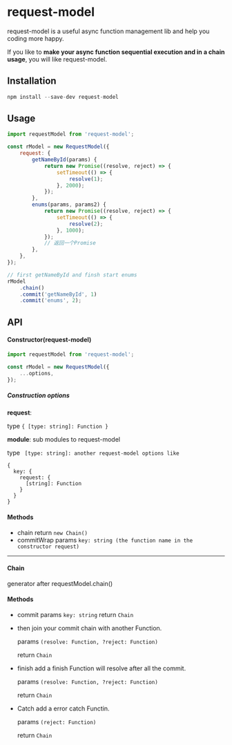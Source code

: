 # request-model

request-model is a useful async function management lib and help you coding more happy.

If you like to **make your async function sequential execution and in a chain usage**, you will like request-model.

## Installation

```js
npm install --save-dev request-model
```

## Usage

```js
import requestModel from 'request-model';

const rModel = new RequestModel({
    request: {
        getNameById(params) {
            return new Promise((resolve, reject) => {
                setTimeout(() => {
                    resolve(1);
                }, 2000);
            });
        },
        enums(params, params2) {
            return new Promise((resolve, reject) => {
                setTimeout(() => {
                    resolve(2);
                }, 1000);
            });
            // 返回一个Promise
        },
    },
});

// first getNameById and finsh start enums
rModel
    .chain()
    .commit('getNameById', 1)
    .commit('enums', 2);
```

## API

#### Constructor(request-model)

```js
import requestModel from 'request-model';

const rModel = new RequestModel({
    ...options,
});
```

##### Construction options

**request**:

type `{ [type: string]: Function }`

**module**: sub modules to request-model

type ``` [type: string]: another request-model options like```

```Js
{
  key: {
    request: {
      [string]: Function
    }
  }
}
```



#### Methods

- chain
  return  ```new Chain()```
- commitWrap
  params  ```key: string (the function name in the constructor request)```

------

#### Chain

generator after requestModel.chain()



#### Methods

- commit
  params ```key: string```
  return ```Chain```

- then
  join your commit chain with another Function.

  params ```(resolve: Function, ?reject: Function)```

  return ```Chain```

- finish
  add a finish Function will resolve after all the commit.

  params ```(resolve: Function, ?reject: Function)```

  return ```Chain```

- Catch
  add a error catch Functin.

  params ```(reject: Function)```

  return ```Chain```